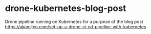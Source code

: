 # drone-kubernetes-blog-post
Drone pipeline running on Kubernetes for a purpose of the blog post https://akomljen.com/set-up-a-drone-ci-cd-pipeline-with-kubernetes
